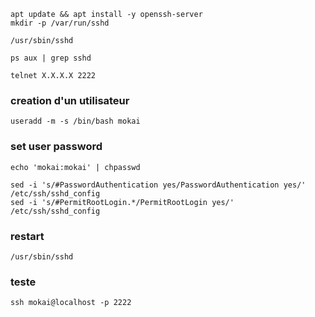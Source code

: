 
```
apt update && apt install -y openssh-server
mkdir -p /var/run/sshd
```

```
/usr/sbin/sshd
```

```
ps aux | grep sshd
```

```
telnet X.X.X.X 2222
```


### creation d'un utilisateur

```
useradd -m -s /bin/bash mokai
```

### set user password

```
echo 'mokai:mokai' | chpasswd
```
```
sed -i 's/#PasswordAuthentication yes/PasswordAuthentication yes/' /etc/ssh/sshd_config
sed -i 's/#PermitRootLogin.*/PermitRootLogin yes/' /etc/ssh/sshd_config
```

### restart

```
/usr/sbin/sshd
```

### teste

```
ssh mokai@localhost -p 2222
```